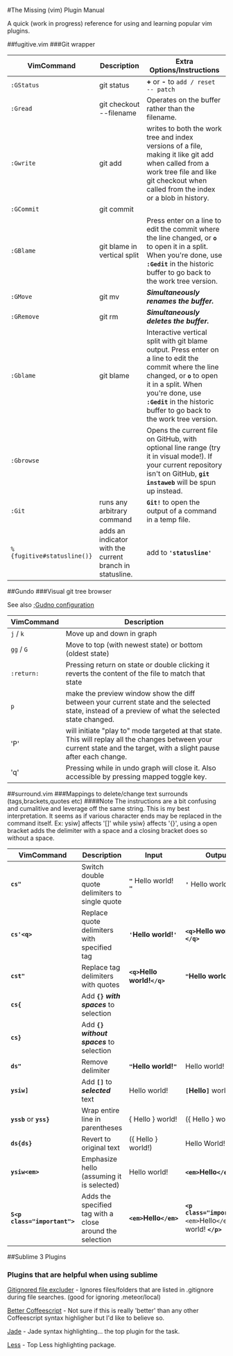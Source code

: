 #The Missing (vim) Plugin Manual

A quick (work in progress) reference for using and learning popular vim plugins.

##fugitive.vim
###Git wrapper

VimCommand         | Description           | Extra Options/Instructions     |
--------------------|------------------|-----------------------|
`:GStatus`				| git status   | **+** or **-** to `add / reset -- patch`   |
`:Gread`| git checkout --filename |  Operates on the buffer rather than the filename.|
`:Gwrite`| git add |writes to both the work tree and index versions of a file, making it like git add when called from a work tree file and like git checkout when called from the index or a blob in history.
`:GCommit`|git commit||
`:GBlame`		       | git blame in vertical split   | Press enter on a line to edit the commit where the line changed, or **`o`** to open it in a split. When you're done, use **`:Gedit`** in the historic buffer to go back to the work tree version.   |
`:GMove` | git mv  | ***Simultaneously renames the buffer.***
`:GRemove` | git rm  | ***Simultaneously deletes the buffer.***
`:Gblame`| git blame| Interactive vertical split with git blame output. Press enter on a line to edit the commit where the line changed, or **`o`** to open it in a split. When you're done, use **`:Gedit`** in the historic buffer to go back to the work tree version.|
`:Gbrowse`|| Opens the current file on GitHub, with optional line range (try it in visual mode!). If your current repository isn't on GitHub, **`git instaweb`** will be spun up instead.|
`:Git`|runs any arbitrary command| **`Git!`** to open the output of a command in a temp file.|
`%{fugitive#statusline()}`| adds an indicator with the current branch in statusline. |add to **`'statusline'`** |

##Gundo
###Visual git tree browser

See also ;[Gudno configuration](http://sjl.bitbucket.org/gundo.vim/#configuration "Gundo.vim Configuration")  


VimCommand         | Description           |
--------------------|------------------|
`j` / `k` | Move up and down in graph||
`gg` / `G` | Move to top (with newest state) or bottom (oldest state)||
`:return:`|Pressing return on state or double clicking it reverts the content of the file to match that state|
`p`|make the preview window show the diff between your current state and the selected state, instead of a preview of what the selected state changed.|
'P'| will initiate "play to" mode targeted at that state. This will replay all the changes between your current state and the target, with a slight pause after each change.|
'q'|Pressing while in undo graph will close it. Also accessible by pressing mapped toggle key.|

##surround.vim
###Mappings to delete/change text surrounds (tags,brackets,quotes etc)
####Note
The instructions are a bit confusing and cumalitive and leverage off the same string. This is my best interpretation. It seems as if various character ends may be replaced in the command itself. Ex: ysiw] affects '[]' while ysiw} affects '{}', using a open bracket adds the delimiter with a space and a closing bracket does so without a space.

VimCommand         | Description | Input           | Output     |
--------------------|------------|------------------|-----------------------|
**`cs"`** | Switch double quote delimiters to single quote|**`"`** Hello world! **`"`** | **`'`** Hello world! **`'`**|
**`cs'<q>`**|Replace quote delimiters with specified tag | **`'`**Hello world!**`'`**|  **`<q>`**Hello world!**`</q>`**|
**`cst"`**|Replace tag delimiters with quotes|**`<q>`**Hello world!**`</q>`** | **`"`**Hello world!**`"`**|
**`cs{`**| Add **`{}`** ***with spaces*** to selection|||
**`cs}`**| Add **`{}`** ***without spaces*** to selection|||
**`ds"`** |Remove delimiter|**`"`**Hello world!**`"`** | Hello world!|
**`ysiw]`** | Add **`[]`** to ***selected*** text| Hello world! |**`[`**Hello**`]`** world!|
**`yssb`** or **`yss}`**|Wrap entire line in parentheses|{ Hello } world! | ({ Hello } world!)|
**`ds{ds}`**|Revert to original text| ({ Hello } world!) | Hello World!|
**`ysiw<em>`**|Emphasize hello (assuming it is selected)|Hello world!|**`<em>`**Hello**`</em>`**
**`S<p class="important">`**|Adds the specified tag with a close around the selection|**`<em>`**Hello**`</em>`** | **`<p class="important">`** `<em>`Hello`</em>` world! **`</p>`**|

##Sublime 3 Plugins
### Plugins that are helpful when using sublime

[Gitignored file excluder](https://packagecontrol.io/packages/Gitignored%20File%20Excluder) - Ignores files/folders that are listed in .gitignore during file searches. (good for ignoring .meteor/local)

[Better Coffeescript](https://packagecontrol.io/packages/Better%20CoffeeScript) - Not sure if this is really 'better' than any other Coffeescript syntax highligher but I'd like to believe so.

[Jade](https://packagecontrol.io/packages/Jade) - Jade syntax highlighting... the top plugin for the task.

[Less](https://packagecontrol.io/packages/LESS) - Top Less highlighting package.
